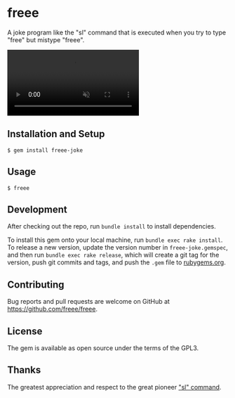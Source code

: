 # freee

A joke program like the "sl" command that is executed when you try to type "free" but mistype "freee".

<div><video controls src="freee-demo.mp4" muted="true"></video></div>

## Installation and Setup

```
$ gem install freee-joke
```

## Usage

```
$ freee
```

## Development

After checking out the repo, run `bundle install` to install dependencies.

To install this gem onto your local machine, run `bundle exec rake install`. To release a new version, update the version number in `freee-joke.gemspec`, and then run `bundle exec rake release`, which will create a git tag for the version, push git commits and tags, and push the `.gem` file to [rubygems.org](https://rubygems.org).

## Contributing

Bug reports and pull requests are welcome on GitHub at https://github.com/freee/freee.

## License

The gem is available as open source under the terms of the GPL3.

## Thanks

The greatest appreciation and respect to the great pioneer ["sl" command](https://github.com/mtoyoda/sl).
